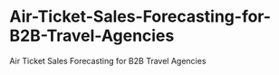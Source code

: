 # Air-Ticket-Sales-Forecasting-for-B2B-Travel-Agencies
Air Ticket Sales Forecasting for B2B Travel Agencies
